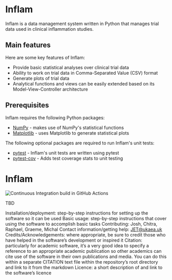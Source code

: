 # Inflam
Inflam is a data management system written in Python that manages trial data used in clinical inflammation studies.

## Main features

Here are some key features of Inflam:

- Provide basic statistical analyses over clinical trial data
- Ability to work on trial data in Comma-Separated Value (CSV) format
- Generate plots of trial data
- Analytical functions and views can be easily extended based on its Model-View-Controller architecture

## Prerequisites

Inflam requires the following Python packages:

- [NumPy](https://www.numpy.org/) - makes use of NumPy's statistical functions
- [Matplotlib](https://matplotlib.org/stable/index.html) - uses Matplotlib to generate statistical plots

The following optional packages are required to run Inflam's unit tests:

- [pytest](https://docs.pytest.org/en/stable/) - Inflam's unit tests are written using pytest
- [pytest-cov](https://pypi.org/project/pytest-cov/) - Adds test coverage stats to unit testing

# Inflam

![Continuous Integration build in GitHub Actions](https://github.com/<your_github_username>/python-intermediate-inflammation/workflows/CI/badge.svg?branch=main)


TBD

Installation/deployment: step-by-step instructions for setting up the software so it can be used
Basic usage: step-by-step instructions that cover using the software to accomplish basic tasks
Contributing: Josh, Chitra, Raphael, Graeme, Michal 
Contact information/getting help: JET@ukaea.uk
Credits/Acknowledgements: where appropriate, be sure to credit those who have helped in the software’s development or inspired it
Citation: particularly for academic software, it’s a very good idea to specify a reference to an appropriate academic publication so other academics can cite use of the software in their own publications and media. You can do this within a separate CITATION text file within the repository’s root directory and link to it from the markdown
Licence: a short description of and link to the software’s licence

